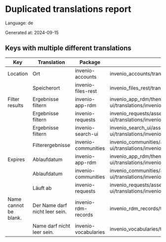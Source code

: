 # Duplicated translations report

Language: de

Generated at: 2024-09-15


## Keys with multiple different translations


| Key | Translation | Package | File |
| --- | --- | --- | --- |
| Location| Ort | invenio-accounts | invenio_accounts/translations/de/LC_MESSAGES/messages.po |
|| Speicherort | invenio-files-rest | invenio_files_rest/translations/de/LC_MESSAGES/messages.po |
| Filter results| Ergebnisse filtern | invenio-app-rdm | invenio_app_rdm/theme/assets/semantic-ui/translations/invenio_app_rdm/messages/de/messages.po |
|| Ergebnisse filtern | invenio-requests | invenio_requests/assets/semantic-ui/translations/invenio_requests/messages/de/messages.po |
|| Ergebnisse filtern | invenio-search-ui | invenio_search_ui/assets/semantic-ui/translations/invenio_search_ui/messages/de/messages.po |
|| Filterergebnisse | invenio-communities | invenio_communities/assets/semantic-ui/translations/invenio_communities/messages/de/messages.po |
| Expires| Ablaufdatum | invenio-app-rdm | invenio_app_rdm/theme/assets/semantic-ui/translations/invenio_app_rdm/messages/de/messages.po |
|| Ablaufdatum | invenio-communities | invenio_communities/assets/semantic-ui/translations/invenio_communities/messages/de/messages.po |
|| Läuft ab | invenio-requests | invenio_requests/assets/semantic-ui/translations/invenio_requests/messages/de/messages.po |
| Name cannot be blank.| Der Name darf nicht leer sein. | invenio-rdm-records | invenio_rdm_records/translations/de/LC_MESSAGES/messages.po |
|| Name darf nicht leer sein. | invenio-vocabularies | invenio_vocabularies/translations/de/LC_MESSAGES/messages.po |
